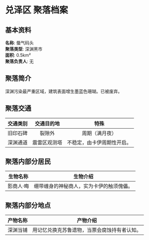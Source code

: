 # 兑泽区 聚落档案

## 基本资料

**名称**: 蜃气码头  
**聚落类型**: 深渊黑市  
**面积**: 0.5km²  
**聚落负责人**: 无  

## 聚落简介

深渊污染最严重区域，建筑表面增生墨蓝色珊瑚。已被废弃。

## 聚落交通

|交通类别|交通目的地|特殊|
|:---:|:---:|:---:|
旧印石碑|裂隙外|周期（满月夜）|
深渊通道|震雷区观测塔|不稳定，由卡伊周期性开启。|

## 聚落内部分居民

|生物名称|生物介绍|
|:---:|:---:|
|影商人·晦|绷带缠身的神秘商人，实为卡伊的触须傀儡。|

## 聚落内部分地点

|产物名称|产物介绍|
|:---:|:---:|
|深渊当铺|用记忆兑换克苏鲁遗物，当票会腐蚀持有者认知。|